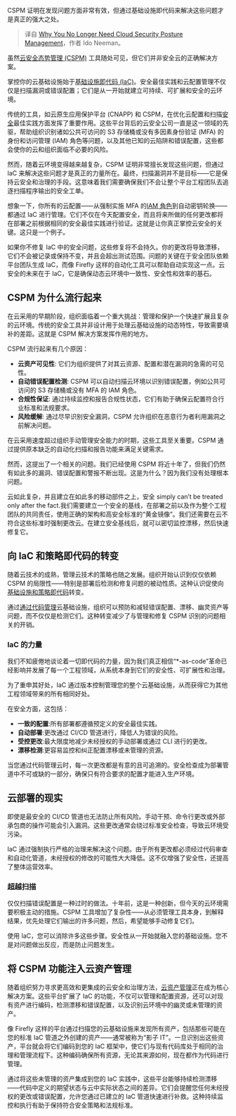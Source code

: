 
<!--
title: 您不再需要云安全态势管理
cover: https://cdn.thenewstack.io/media/2024/10/81239db8-cloudsecurity1-scaled.jpg
-->

CSPM 证明在发现问题方面非常有效，但通过基础设施即代码来解决这些问题才是真正的强大之处。

> 译自 [Why You No Longer Need Cloud Security Posture Management](https://thenewstack.io/why-you-no-longer-need-cloud-security-posture-management/)，作者 Ido Neeman。

虽然[云安全态势管理 (CSPM)](https://www.gartner.com/reviews/market/cloud-security-posture-management-tools) 工具随处可见，但它们并非安全云的正确解决方案。

掌控你的云基础设施始于[基础设施即代码 (IaC)](https://thenewstack.io/infrastructure-as-code-the-ultimate-guide/)。安全最佳实践和云配置管理不仅仅是扫描漏洞或错误配置；它们是从一开始就建立可持续、可扩展和安全的云环境。

传统的工具，如云原生应用保护平台 (CNAPP) 和 CSPM，在优化云配置和扫描[安全](https://thenewstack.io/security/)最佳实践方面发挥了重要作用。这些平台背后的云安全公司一直是这一领域的先驱，帮助组织识别诸如公共可访问的 S3 存储桶或没有多因素身份验证 (MFA) 的身份和访问管理 (IAM) 角色等问题，以及其他已知的云陷阱和错误配置，这些都会使你的云和组织面临不必要的风险。

然而，随着云环境变得越来越复杂，CSPM 证明非常擅长发现这些问题，但通过 IaC 来解决这些问题才是真正的力量所在。最终，扫描漏洞并不是目标——它是保持云安全和治理的手段。这意味着我们需要确保我们不会让整个平台工程团队去追逐扫描程序输出的安全工单。

想象一下，你所有的云配置——从强制实施 MFA 的[IAM 角色](https://thenewstack.io/10-best-practices-for-building-a-robust-iam-strategy-in-2024/)到自动密钥轮换——都通过 IaC 进行管理。它们不仅在今天配置安全，而且将来所做的任何更改都将在部署之前根据相同的安全最佳实践进行验证。这就是让你真正掌控云安全的关键。这只是一个例子。

如果你不修复 IaC 中的安全问题，这些修复将不会持久。你的更改将导致漂移，它们不会被记录或保持不变，并且会超出测试范围。问题的关键在于安全团队依赖平台团队生成 IaC，而像 Firefly 这样的自动化工具可以帮助自动实现这一点。云安全的未来在于 IaC，它是确保动态云环境中一致性、安全性和效率的基石。

## CSPM 为什么流行起来

在云采用的早期阶段，组织面临着一个重大挑战：管理和保护一个快速扩展且复杂的云环境。传统的安全工具并非设计用于处理云基础设施的动态特性，导致需要填补的差距。这就是 CSPM 解决方案发挥作用的地方。

CSPM 流行起来有几个原因：

* **云资产可见性**: 它们为组织提供了对其云资源、配置和潜在漏洞的急需的可见性。
* **自动错误配置检测**: CSPM 可以自动扫描云环境以识别错误配置，例如公共可访问的 S3 存储桶或没有 MFA 的 IAM 角色。
* **合规性保证**: 通过持续监控和报告合规性状态，它们有助于确保云配置符合行业标准和法规要求。
* **风险缓解**: 通过尽早识别安全漏洞，CSPM 允许组织在恶意行为者利用漏洞之前解决问题。

在云采用速度超过组织手动管理安全能力的时期，这些工具至关重要。CSPM 通过提供原本缺乏的自动化扫描和报告功能来满足关键需求。

然而，这提出了一个相关的问题。我们已经使用 CSPM 将近十年了，但我们仍然有如此多的漏洞、错误配置和警报不断出现。这是为什么？因为我们没有处理根本问题。

云如此复杂，并且建立在如此多的移动部件之上，安全 simply can’t be treated only after the fact.我们需要建立一个安全的基线，在部署之前以及作为整个工程团队的共同责任，使用正确的架构和高安全标准的“黄金镜像”。我们还需要在云不符合这些标准时强制更改云。在建立安全基线后，就可以密切监控漂移，然后快速修复它。

## 向 IaC 和策略即代码的转变

随着云技术的成熟，管理云技术的策略也随之发展。组织开始认识到仅仅依赖 CSPM 的局限性——特别是部署后检测和修复问题的被动性质。这种认识促使向[基础设施和策略即代码](https://thenewstack.io/5-hacks-of-kindness-learned-by-writing-thousands-of-lines-of-iac/)转变。

通过[通过代码管理](https://thenewstack.io/beyond-orchestration-a-comprehensive-approach-to-iac-strategy/)云基础设施，组织可以预防和减轻错误配置、漂移、幽灵资产等问题，而不仅仅是检测它们。这种转变减少了与管理和修复 CSPM 识别的问题相关的开销。

### IaC 的力量

我们不知疲倦地谈论着一切即代码的力量，因为我们真正相信“*-as-code”革命已经影响并发展了每一个工程领域，从系统本身到它们的安全性、可扩展性和治理。

为了重申其好处，IaC 通过版本控制管理您的整个云基础设施，从而获得它为其他工程领域带来的所有相同好处。

在安全方面，这包括：

* **一致的配置**:所有部署都遵循预定义的安全最佳实践。
* **自动部署**:更改通过 CI/CD 管道进行，降低人为错误的风险。
* **受控更改**:最大限度地减少未经授权的手动部署或通过 CLI 进行的更改。
* **漂移检测**:更容易监控和纠正配置漂移或未管理的资源。

当您通过代码管理云时，每一次更改都是有意的且可追溯的。安全检查成为部署管道中不可或缺的一部分，确保只有符合要求的配置才能进入生产环境。

## 云部署的现实

即使是最安全的 CI/CD 管道也无法防止所有风险。手动干预、命令行更改或外部承包商的操作可能会引入漏洞。这些更改通常会绕过标准安全检查，导致云环境受污染。

IaC 通过强制执行严格的治理来解决这个问题。由于所有更改都必须经过代码审查和自动化管道，未经授权的修改的可能性大大降低。这不仅增强了安全性，还提高了整体运营效率。

### 超越扫描

仅仅扫描错误配置是一种过时的做法。十年前，这是一种创新，但今天的云环境需要积极主动的措施。CSPM 工具增加了复杂性——从必须管理工具本身，到解释结果，优先处理它们输出的许多问题，然后，希望能够手动修复它们。

使用 IaC，您可以消除许多这些步骤。安全性从一开始就融入您的基础设施。您不是对问题做出反应，而是防止问题发生。

## 将 CSPM 功能注入云资产管理

随着组织努力寻求更高效和更集成的云安全和治理方法，[云资产管理](https://thenewstack.io/why-infrastructure-as-code-needs-cloud-asset-management/)正在成为核心解决方案。这些平台扩展了 IaC 的功能，不仅可以管理和配置资源，还可以对现有资产进行编码，检测漂移和错误配置，以及识别云环境中的幽灵或未管理的资产。

像 Firefly 这样的平台通过扫描您的云基础设施来发现所有资产，包括那些可能在您的标准 IaC 管道之外创建的资产——通常被称为“影子 IT”。一旦识别出这些资产，平台就会将它们编码到您的 IaC 框架中，使它们与现有代码库处于相同的治理和管理流程下。这种编码确保所有资源，无论其来源如何，现在都作为代码进行管理。

通过将这些未管理的资产集成到您的 IaC 实践中，这些平台能够持续检测漂移——代码中定义的期望状态与云中实际状态之间的差异。它们会提醒您任何未经授权的更改或错误配置，允许您通过已建立的 IaC 管道快速进行补救。这种持续监控和执行有助于保持符合安全策略和法规标准。
